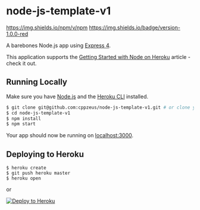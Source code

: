 # node-js-template-v1

https://img.shields.io/npm/v/npm
https://img.shields.io/badge/version-1.0.0-red

A barebones Node.js app using [Express 4](http://expressjs.com/).

This application supports the [Getting Started with Node on Heroku](https://devcenter.heroku.com/articles/getting-started-with-nodejs) article - check it out.

## Running Locally

Make sure you have [Node.js](http://nodejs.org/) and the [Heroku CLI](https://cli.heroku.com/) installed.

```sh
$ git clone git@github.com:cppzeus/node-js-template-v1.git # or clone your own fork
$ cd node-js-template-v1
$ npm install
$ npm start
```

Your app should now be running on [localhost:3000](http://localhost:5000/).

## Deploying to Heroku

```
$ heroku create
$ git push heroku master
$ heroku open
```
or

[![Deploy to Heroku](https://www.herokucdn.com/deploy/button.png)](https://heroku.com/deploy)

